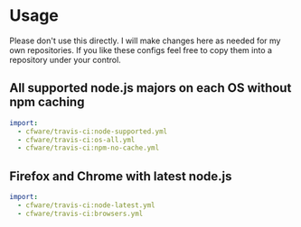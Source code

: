 # Usage

Please don't use this directly.  I will make changes here as needed for my own
repositories.  If you like these configs feel free to copy them into a repository
under your control.

## All supported node.js majors on each OS without npm caching

```yml
import:
  - cfware/travis-ci:node-supported.yml
  - cfware/travis-ci:os-all.yml
  - cfware/travis-ci:npm-no-cache.yml
```

## Firefox and Chrome with latest node.js

```yml
import:
  - cfware/travis-ci:node-latest.yml
  - cfware/travis-ci:browsers.yml
```
